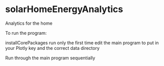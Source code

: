 # solarHomeEnergyAnalytics
Analytics for the home


To run the program:

installCorePackages run only the first time
edit the main program to put in your Plotly key and the correct data directory

Run through the main program sequentially

